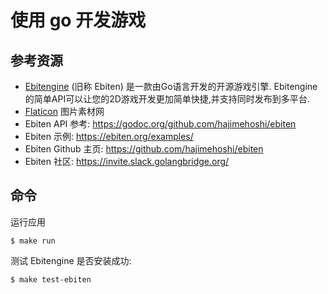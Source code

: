 # 使用 go 开发游戏

## 参考资源
- [Ebitengine](https://ebiten-zh.vercel.app/) (旧称 Ebiten) 是一款由Go语言开发的开源游戏引擎. Ebitengine 的简单API可以让您的2D游戏开发更加简单快捷,并支持同时发布到多平台.
- [Flaticon](https://www.flaticon.com/) 图片素材网
- Ebiten API 参考: https://godoc.org/github.com/hajimehoshi/ebiten
- Ebiten 示例: https://ebiten.org/examples/
- Ebiten Github 主页: https://github.com/hajimehoshi/ebiten
- Ebiten 社区: https://invite.slack.golangbridge.org/

## 命令
运行应用
```
$ make run
```
测试 Ebitengine 是否安装成功:
```
$ make test-ebiten
```